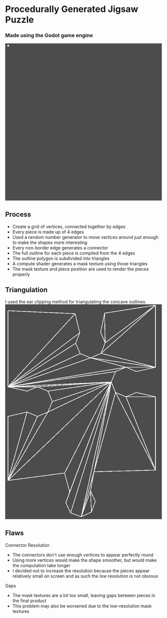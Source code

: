 # Procedurally Generated Jigsaw Puzzle

### Made using the Godot game engine

![PCG Gif](/.git_resources/PuzzleGenerator_Gif.gif)

## Process
- Create a grid of vertices, connected together by edges
- Every piece is made up of 4 edges
- Used a random number generator to move vertices around just enough to make the shapes more interesting
- Every non-border edge generates a connector
- The full outline for each piece is compiled from the 4 edges
- The outline polygon is subdivided into triangles
- A compute shader generates a mask texture using those triangles
- The mask texture and piece position are used to render the pieces properly

## Triangulation

I used the ear clipping method for triangulating the concave outlines.
![Triangulation Image](/.git_resources/triangulated_piece.png)

## Flaws

Connector Resolution
- The connectors don't use enough vertices to appear perfectly round
- Using more vertices would make the shape smoother, but would make the computation take longer
- I decided not to increase the resolution because the pieces appear relatively small on screen and as such the low resolution is not obvious

Gaps
- The mask textures are a bit too small, leaving gaps between pieces in the final product
- This problem may also be worsened due to the low-resolution mask textures
